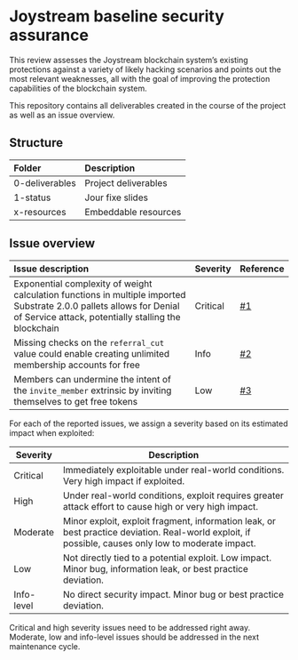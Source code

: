 # Joystream baseline security assurance

This review assesses the Joystream blockchain system’s existing protections against a variety of likely hacking scenarios and points out the most relevant weaknesses, all with the goal of improving the protection capabilities of the blockchain system.

This repository contains all deliverables created in the course of the project as well as an issue overview.

## Structure

| Folder        | Description           |
| :------------ | :-------------------- |
| 0-deliverables| Project deliverables  |
| 1-status      | Jour fixe slides      |
| x-resources   | Embeddable resources      |

## Issue overview

| Issue description | Severity | Reference |
| :------------ | :----------- | :-------- |
| Exponential complexity of weight calculation functions in multiple imported Substrate 2.0.0 pallets allows for Denial of Service attack, potentially stalling the blockchain           | Critical          | [#1](https://github.com/Joystream/audits/issues/1)       |
| Missing checks on the `referral_cut` value could enable creating unlimited membership accounts for free | Info | [#2](https://github.com/Joystream/audits/issues/2)|
| Members can undermine the intent of the `invite_member` extrinsic by inviting themselves to get free tokens | Low | [#3](https://github.com/Joystream/audits/issues/3) |


For each of the reported issues, we assign a severity based on its estimated impact when exploited:

| Severity	|Description        |
| ------------- | ----------------- |
|Critical	|Immediately exploitable under real-world conditions. Very high impact if exploited.|
|High		|Under real-world conditions, exploit requires greater attack effort to cause high or very high impact.|
|Moderate	|Minor exploit, exploit fragment, information leak, or best practice deviation. Real-world exploit, if possible, causes only low to moderate impact.|
|Low		|Not directly tied to a potential exploit. Low impact. Minor bug, information leak, or best practice deviation.|
|Info-level	|No direct security impact. Minor bug or best practice deviation.|

Critical and high severity issues need to be addressed right away. Moderate, low and info-level issues should be addressed in the next maintenance cycle.
